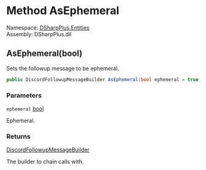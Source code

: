 # Method AsEphemeral

Namespace: [DSharpPlus.Entities](DSharpPlus.Entities.md)  
Assembly: DSharpPlus.dll

## <a id="DSharpPlus_Entities_DiscordFollowupMessageBuilder_AsEphemeral_System_Boolean_"></a>AsEphemeral\(bool\)

Sets the followup message to be ephemeral.

```csharp
public DiscordFollowupMessageBuilder AsEphemeral(bool ephemeral = true)
```

### Parameters

`ephemeral` [bool](https://learn.microsoft.com/dotnet/api/system.boolean)

Ephemeral.

### Returns

[DiscordFollowupMessageBuilder](DSharpPlus.Entities.DiscordFollowupMessageBuilder.md)

The builder to chain calls with.

